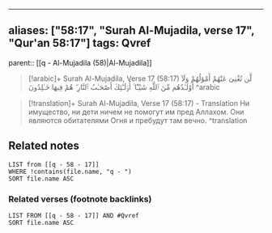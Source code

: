 
---
aliases: ["58:17", "Surah Al-Mujadila, verse 17", "Qur'an 58:17"]
tags: Qvref
---

parent:: [[q - Al-Mujadila (58)|Al-Mujadila]]

> [!arabic]+ Surah Al-Mujadila, Verse 17 (58:17)
> <span class="quran-arabic">لَّن تُغْنِىَ عَنْهُمْ أَمْوَٰلُهُمْ وَلَآ أَوْلَـٰدُهُم مِّنَ ٱللَّهِ شَيْـًٔا ۚ أُو۟لَـٰٓئِكَ أَصْحَـٰبُ ٱلنَّارِ ۖ هُمْ فِيهَا خَـٰلِدُونَ</span>
^arabic

> [!translation]+ Surah Al-Mujadila, Verse 17 (58:17) - Translation
> Ни имущество, ни дети ничем не помогут им пред Аллахом. Они являются обитателями Огня и пребудут там вечно.
^translation



## Related notes
```dataview
LIST from [[q - 58 - 17]]
WHERE !contains(file.name, "q - ")
SORT file.name ASC
```

### Related verses (footnote backlinks)
```dataview
LIST FROM [[q - 58 - 17]] AND #Qvref
SORT file.name ASC
```

